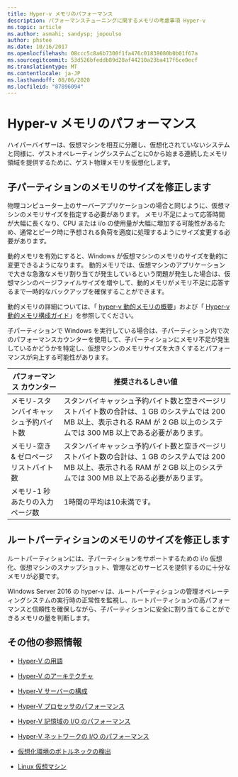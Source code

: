 ```yaml
---
title: Hyper-v メモリのパフォーマンス
description: パフォーマンスチューニングに関するメモリの考慮事項 Hyper-v
ms.topic: article
ms.author: asmahi; sandysp; jopoulso
author: phstee
ms.date: 10/16/2017
ms.openlocfilehash: 08ccc5c8a6b7300f1fa476c01838080b0b01f67a
ms.sourcegitcommit: 53d526bfeddb89d28af44210a23ba417f6ce0ecf
ms.translationtype: MT
ms.contentlocale: ja-JP
ms.lasthandoff: 08/06/2020
ms.locfileid: "87896094"
---
```

# <a name="hyper-v-memory-performance"></a>Hyper-v メモリのパフォーマンス


ハイパーバイザーは、仮想マシンを相互に分離し、仮想化されていないシステムと同様に、ゲストオペレーティングシステムごとに0から始まる連続したメモリ領域を提供するために、ゲスト物理メモリを仮想化します。

## <a name="correct-memory-sizing-for-child-partitions"></a>子パーティションのメモリのサイズを修正します

物理コンピューター上のサーバーアプリケーションの場合と同じように、仮想マシンのメモリサイズを指定する必要があります。 メモリ不足によって応答時間が大幅に長くなり、CPU または i/o の使用量が大幅に増加する可能性があるため、通常とピーク時に予想される負荷を適度に処理するようにサイズ変更する必要があります。

動的メモリを有効にすると、Windows が仮想マシンのメモリのサイズを動的に変更できるようになります。 動的メモリでは、仮想マシンのアプリケーションで大きな急激なメモリ割り当てが発生しているという問題が発生した場合は、仮想マシンのページファイルサイズを増やして、動的メモリがメモリ不足に応答するまで一時的なバックアップを確保することができます。

動的メモリの詳細については、「 [hyper-v 動的メモリの概要]( https://go.microsoft.com/fwlink/?linkid=834434)」および「 [Hyper-v 動的メモリ構成ガイド](https://go.microsoft.com/fwlink/?linkid=834435)」を参照してください。

子パーティションで Windows を実行している場合は、子パーティション内で次のパフォーマンスカウンターを使用して、子パーティションにメモリ不足が発生しているかどうかを特定し、仮想マシンのメモリサイズを大きくするとパフォーマンスが向上する可能性があります。

| パフォーマンス カウンター                                                         | 推奨されるしきい値                                                                                                                                                           |
|-----------------------------------------------------------------------------|-------------------------------------------------------------------------------------------------------------------------------------------------------------------------------------|
| メモリ-スタンバイキャッシュ予約バイト数                                        | スタンバイキャッシュ予約バイト数と空きページリストバイト数の合計は、1 GB のシステムでは 200 MB 以上、表示される RAM が 2 GB 以上のシステムでは 300 MB 以上である必要があります。 |
| メモリ-空き & ゼロページリストバイト数                                        | スタンバイキャッシュ予約バイト数と空きページリストバイト数の合計は、1 GB のシステムでは 200 MB 以上、表示される RAM が 2 GB 以上のシステムでは 300 MB 以上である必要があります。 |
| メモリ-1 秒あたりの入力ページ数                                                    | 1時間の平均は10未満です。                                                                                                                                       | 

## <a name="correct-memory-sizing-for-root-partition"></a>ルートパーティションのメモリのサイズを修正します

ルートパーティションには、子パーティションをサポートするための i/o 仮想化、仮想マシンのスナップショット、管理などのサービスを提供するのに十分なメモリが必要です。

Windows Server 2016 の hyper-v は、ルートパーティションの管理オペレーティングシステムの実行時の正常性を監視し、ルートパーティションの高パフォーマンスと信頼性を確保しながら、子パーティションに安全に割り当てることができるメモリの量を判断します。

## <a name="additional-references"></a>その他の参照情報

-   [Hyper-V の用語](terminology.md)

-   [Hyper-V のアーキテクチャ](architecture.md)

-   [Hyper-V サーバーの構成](configuration.md)

-   [Hyper-V プロセッサのパフォーマンス](processor-performance.md)

-   [Hyper-V 記憶域の I/O のパフォーマンス](storage-io-performance.md)

-   [Hyper-V ネットワークの I/O のパフォーマンス](network-io-performance.md)

-   [仮想化環境のボトルネックの検出](detecting-virtualized-environment-bottlenecks.md)

-   [Linux 仮想マシン](linux-virtual-machine-considerations.md)
